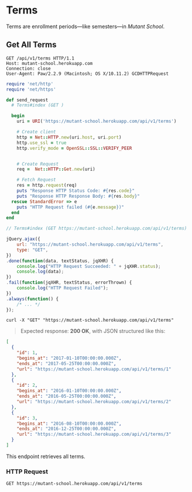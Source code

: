 # Terms

<aside class="notice">Terms are enrollment periods—like semesters—in <em>Mutant School</em>.</aside>

## Get All Terms

```http
GET /api/v1/terms HTTP/1.1
Host: mutant-school.herokuapp.com
Connection: close
User-Agent: Paw/2.2.9 (Macintosh; OS X/10.11.2) GCDHTTPRequest

```

```ruby
require 'net/http'
require 'net/https'

def send_request
  # Terms#index (GET )

  begin
    uri = URI('https://mutant-school.herokuapp.com/api/v1/terms')

    # Create client
    http = Net::HTTP.new(uri.host, uri.port)
    http.use_ssl = true
    http.verify_mode = OpenSSL::SSL::VERIFY_PEER


    # Create Request
    req =  Net::HTTP::Get.new(uri)

    # Fetch Request
    res = http.request(req)
    puts "Response HTTP Status Code: #{res.code}"
    puts "Response HTTP Response Body: #{res.body}"
  rescue StandardError => e
    puts "HTTP Request failed (#{e.message})"
  end
end
```

```javascript
// Terms#index (GET https://mutant-school.herokuapp.com/api/v1/terms)

jQuery.ajax({
    url: "https://mutant-school.herokuapp.com/api/v1/terms",
    type: "GET",
})
.done(function(data, textStatus, jqXHR) {
    console.log("HTTP Request Succeeded: " + jqXHR.status);
    console.log(data);
})
.fail(function(jqXHR, textStatus, errorThrown) {
    console.log("HTTP Request Failed");
})
.always(function() {
    /* ... */
});
```

```shell
curl -X "GET" "https://mutant-school.herokuapp.com/api/v1/terms"
```

> Expected response: **200 OK**, with JSON structured like this:

```json
[
  {
    "id": 1,
    "begins_at": "2017-01-10T00:00:00.000Z",
    "ends_at": "2017-05-25T00:00:00.000Z",
    "url": "https://mutant-school.herokuapp.com/api/v1/terms/1"
  },
  {
    "id": 2,
    "begins_at": "2016-01-10T00:00:00.000Z",
    "ends_at": "2016-05-25T00:00:00.000Z",
    "url": "https://mutant-school.herokuapp.com/api/v1/terms/2"
  },
  {
    "id": 3,
    "begins_at": "2016-08-10T00:00:00.000Z",
    "ends_at": "2016-12-25T00:00:00.000Z",
    "url": "https://mutant-school.herokuapp.com/api/v1/terms/3"
  }
]
```

This endpoint retrieves all terms.

### HTTP Request

`GET https://mutant-school.herokuapp.com/api/v1/terms`
